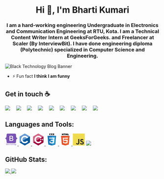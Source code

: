 <h1 align="center">Hi 👋, I'm Bharti Kumari</h1>
<h3 align="center">I am a hard-working engineering Undergraduate in Electronics and Communication Engineering at RTU, Kota. I am a Technical Content Writer Intern at GeeksForGeeks. and Freelancer at Scaler (By InterviewBit). I have done engineering diploma (Polytechnic) specialized in Computer Science and Engineering.
</h3>

![Black Technology Blog Banner](https://user-images.githubusercontent.com/75694208/144704666-c23ac40e-7105-4d9d-8cfd-edad7c8d82f1.png)

- ⚡ Fun fact **I think I am funny**
 
## Get in touch :coffee:

<p align="left">
 <a href="mailto:bhartik021@gmail.com?subject=Hello%20Ileri,%20From%20Github"><img src="https://img.shields.io/badge/gmail-%23D14836.svg?&style=for-the-badge&logo=gmail&logoColor=white" /></a>&nbsp;&nbsp;&nbsp;&nbsp;
  <a target="_blank"href="https://www.linkedin.com/in/bhartik021/"><img src="https://img.shields.io/badge/linkedin-%230077B5.svg?&style=for-the-badge&logo=linkedin&logoColor=white" /></a>&nbsp;&nbsp;&nbsp;&nbsp;
  <a target="_blank"href="https://www.twitter.com/bhartik021"><img src="https://img.shields.io/badge/twitter-%231DA1F2.svg?&style=for-the-badge&logo=twitter&logoColor=white" /></a>&nbsp;&nbsp;&nbsp;&nbsp;
 <a target="_blank"href="https://www.instagram.com/bhartik021/"><img src="https://img.shields.io/badge/Instagram-%23E4405F.svg?style=for-the-badge&logo=Instagram-&logoColor=white" /></a>&nbsp;&nbsp;&nbsp;&nbsp;
  <a target="_blank"href="https://www.facebook.com/profile.php?id=100063770136832"><img src="https://img.shields.io/badge/Facebook-%231877F2.svg?style=for-the-badge&logo=Facebook&logoColor=white" /></a>&nbsp;&nbsp;&nbsp;&nbsp;
  <a href="https://medium.com/@bhartik021/about"><img src="https://img.shields.io/badge/Medium-12100E?style=for-the-badge&logo=medium&logoColor=white"/></a>&nbsp;&nbsp;&nbsp;&nbsp;
  <a href="https://leetcode.com/bhartik021/#"><img src="https://img.shields.io/badge/LeetCode-000000?style=for-the-badge&logo=LeetCode&logoColor=#d16c06"/></a>&nbsp;&nbsp;&nbsp;&nbsp;
  <a href="https://www.codechef.com/users/bhartik021"><img src="https://img.shields.io/badge/CodeChef-%23964B00.svg?style=for-the-badge&logo=CodeChef&logoColor=white"/></a>&nbsp;&nbsp;&nbsp;&nbsp;
  <a href="https://linktr.ee/bhartik021"><img src="https://img.shields.io/badge/linktree-1de9b6?style=for-the-badge&logo=linktree&logoColor=white"/></a>&nbsp;&nbsp;&nbsp;&nbsp;
</p>

## Languages and Tools:
<a href="https://getbootstrap.com" target="_blank"> <img src="https://raw.githubusercontent.com/devicons/devicon/master/icons/bootstrap/bootstrap-plain-wordmark.svg" alt="bootstrap" width="40" height="40"/> </a> <a href="https://www.cprogramming.com/" target="_blank"> <img src="https://raw.githubusercontent.com/devicons/devicon/master/icons/c/c-original.svg" alt="c" width="40" height="40"/> </a> <a href="https://www.w3schools.com/cpp/" target="_blank"> <img src="https://raw.githubusercontent.com/devicons/devicon/master/icons/cplusplus/cplusplus-original.svg" alt="cplusplus" width="40" height="40"/> </a> <a href="https://www.w3schools.com/css/" target="_blank"> <img src="https://raw.githubusercontent.com/devicons/devicon/master/icons/css3/css3-original-wordmark.svg" alt="css3" width="40" height="40"/> </a> <a href="https://www.w3.org/html/" target="_blank"> <img src="https://raw.githubusercontent.com/devicons/devicon/master/icons/html5/html5-original-wordmark.svg" alt="html5" width="40" height="40"/> </a> <a href="https://developer.mozilla.org/en-US/docs/Web/JavaScript" target="_blank"> <img src="https://raw.githubusercontent.com/devicons/devicon/master/icons/javascript/javascript-original.svg" alt="javascript" width="40" height="40"/></a> 
 <a href="https://reactjs.org/" target="_blank"> <img src="https://img.icons8.com/color/48/000000/react-native.png"/> </a>
 
## GitHub Stats:

<a href="https://github.com/bhartik021">
  <img height="170em" src="https://github-readme-stats.vercel.app/api?username=bhartik021&show_icons=true&title_color=ffffff&icon_color=bb2acf&text_color=daf7dc&bg_color=191919&count_private=true" />
  <img height="170em" src="https://github-readme-stats.vercel.app/api/top-langs/?username=bhartik021&theme=dark&layout=compact" />
</a>
